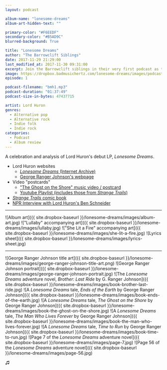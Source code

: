 ```yaml
---
layout: podcast

album-name: "lonesome-dreams"
album-art-hidden-text: ""

primary-color: "#F6EEDF"
secondary-color: "#B5AD9C"
blurred-background: True

title: "Lonesome Dreams"
author: "The Barrowclift Siblings"
date: 2017-11-29 21:29:00
last_modified_at: 2017-11-30 09:31:00
excerpt: Join the Barrowclift siblings in their very first podcast as they analyze and celebrate Lord Huron's debut LP, *Lonesome Dreams*.
image: https://dropbox.badmusichertz.com/lonesome-dreams/images/podcast-art.jpg
episode: 1

podcast-filename: "bmh1.mp3"
podcast-duration: "01:37:49"
podcast-size-in-bytes: 47437715

artist: Lord Huron
genres:
  - Alternative pop
  - Alternative rock
  - Indie folk
  - Indie rock
categories:
  - Podcast
  - Album review
---
```


A celebration and analysis of Lord Huron's debut LP, *Lonesome Dreams*.

* Lord Huron websites
	- [*Lonesome Dreams* (Internet Archive)](https://web.archive.org/web/20121201170541/http://www.lordhuron.com/)
	- [George Ranger Johnson's webpage](http://www.georgerangerjohnson.com)
* Video "postcards"
	- ["The Ghost on the Shore" music video / postcard](https://www.youtube.com/watch?v=BCYmDwAckNg)
	- [Youtube Playlist (includes those from *Strange Trails*)](https://www.youtube.com/playlist?list=PL26E088D7793E1C27)
* [*Strange Trails* comic book](https://www.merchbar.com/rock-alternative/lord-huron/lord-huron-strange-trails-comic-book)
* [NPR Interview with Lord Huron's Ben Schneider](http://www.npr.org/2015/04/06/397364256/lord-huron-wants-you-to-dance-at-the-apocalypse)

-----------

![Album art]({{ site.dropbox-baseurl }}/lonesome-dreams/images/album-art.jpg)
!["Lullaby" accompanying art]({{ site.dropbox-baseurl }}/lonesome-dreams/images/lullaby.jpg)
!["She Lit a Fire" accompanying art]({{ site.dropbox-baseurl }}/lonesome-dreams/images/she-lit-a-fire.jpg)
![Lyrics sheet]({{ site.dropbox-baseurl }}/lonesome-dreams/images/lyrics-sheet.jpg)

-----------

![George Ranger Johnson title art]({{ site.dropbox-baseurl }}/lonesome-dreams/images/george-ranger-johnson-title-art.png)
![George Ranger Johnson portrait]({{ site.dropbox-baseurl }}/lonesome-dreams/images/george-ranger-johnson-portrait.jpg)
![The *Lonesome Dreams* adventure novel, *Brother: Last Ride* by G. Ranger Johnson]({{ site.dropbox-baseurl }}/lonesome-dreams/images/book-brother-last-ride.jpg)
![A *Lonesome Dreams* tale, *Ends of the Earth* by George Ranger Johnson]({{ site.dropbox-baseurl }}/lonesome-dreams/images/book-ends-of-the-earth.jpg)
![A *Lonesome Dreams* tale, *The Ghost on the Shore* by George Ranger Johnson]({{ site.dropbox-baseurl }}/lonesome-dreams/images/book-the-ghost-on-the-shore.jpg)
![A *Lonesome Dreams* tale, *The Man Who Lives Forever* by George Ranger Johnson]({{ site.dropbox-baseurl }}/lonesome-dreams/images/book-the-man-who-lives-forever.jpg)
![A *Lonesome Dreams* tale, *Time to Run* by George Ranger Johnson]({{ site.dropbox-baseurl }}/lonesome-dreams/images/book-time-to-run.jpg)
![Page 7 of the *Lonesome Dreams* adventure novel]({{ site.dropbox-baseurl }}/lonesome-dreams/images/page-7.jpg)
![Page 56 of the *Lonesome Dreams* adventure novel]({{ site.dropbox-baseurl }}/lonesome-dreams/images/page-56.jpg)

♫︎